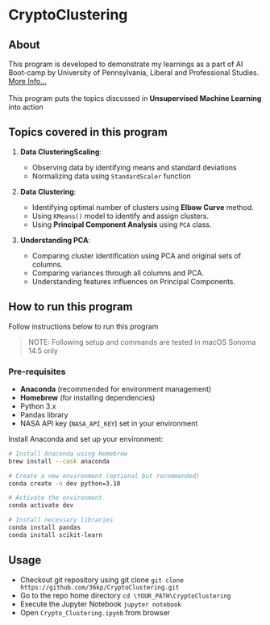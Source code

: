 # CryptoClustering

## About
This program is developed to demonstrate my learnings as a part of AI Boot-camp by University of Pennsylvania, Liberal and Professional Studies. [More Info...](https://bootcamp.sas.upenn.edu/artificial-intelligence/landing/)
<br/><br/>
This program puts the topics discussed in **Unsupervised Machine Learning** into action

## Topics covered in this program
1. **Data ClusteringScaling**:
   - Observing data by identifying means and standard deviations
   - Normalizing data using `StandardScaler` function

2. **Data Clustering**:
   - Identifying optimal number of clusters using **Elbow Curve** method.
   - Using `KMeans()` model to identify and assign clusters.
   - Using **Principal Component Analysis** using `PCA` class.

3. **Understanding PCA**:
   - Comparing cluster identification using PCA and original sets of columns.
   - Comparing variances through all columns and PCA.
   - Understanding features influences on Principal Components.


## How to run this program
Follow instructions below to run this program
> NOTE: Following setup and commands are tested in macOS Sonoma 14.5 only

### Pre-requisites
- **Anaconda** (recommended for environment management)
- **Homebrew** (for installing dependencies)
- Python 3.x
- Pandas library
- NASA API key (`NASA_API_KEY`) set in your environment

Install Anaconda and set up your environment:

```bash
# Install Anaconda using Homebrew
brew install --cask anaconda

# Create a new environment (optional but recommended)
conda create -n dev python=3.10

# Activate the environment
conda activate dev

# Install necessary libraries
conda install pandas
conda install scikit-learn
```
## Usage
- Checkout git repository using git clone
`git clone https://github.com/36kp/CryptoClustering.git`
- Go to the repo home directory
`cd \YOUR_PATH\CryptoClustering`
- Execute the Jupyter Notebook
`jupyter notebook`
- Open `Crypto_Clustering.ipynb` from browser